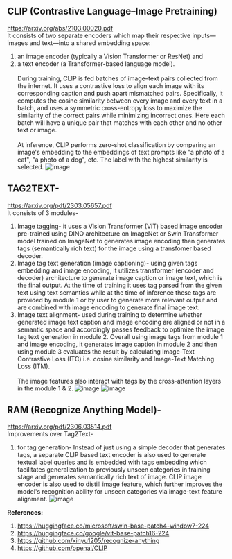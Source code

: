 ## CLIP (Contrastive Language–Image Pretraining)
https://arxiv.org/abs/2103.00020.pdf<br>
It consists of two separate encoders which map their respective inputs—images and text—into a shared embedding space: 
1. an image encoder (typically a Vision Transformer or ResNet) and
2. a text encoder (a Transformer-based language model).<br><br>
During training, CLIP is fed batches of image–text pairs collected from the internet. It uses a contrastive loss to align each image with its corresponding caption and push apart mismatched pairs. Specifically, it computes the cosine similarity between every image and every text in a batch, and uses a symmetric cross-entropy loss to maximize the similarity of the correct pairs while minimizing incorrect ones. Here each batch will have a unique pair that matches with each other and no other text or image.<br><br>
At inference, CLIP performs zero-shot classification by comparing an image's embedding to the embeddings of text prompts like "a photo of a cat", "a photo of a dog", etc. The label with the highest similarity is selected. 
![image](https://github.com/user-attachments/assets/a858b856-5334-42e0-8562-2d38057c3571)


## TAG2TEXT- 
https://arxiv.org/pdf/2303.05657.pdf
<br>It consists of 3 modules-
1. Image tagging- it uses a Vision Transformer (ViT) based image encoder pre-trained using DINO architecture on ImageNet or Swin Transformer model trained on ImageNet to generates image encoding then generates tags (semantically rich text) for the image using a transfomer based decoder.
2. Image tag text generation (image captioning)- using given tags embedding and image encoding, it utilizes transformer (encoder and decoder) architecture to generate image caption or image text, which is the final output. At the time of training it uses tag parsed from the given text using text semantics while at the time of inference these tags are provided by module 1 or by user to generate more relevant output and are combined with image encoding to generate final image text.
3. Image text alignment- used during training to determine whether generated image text caption and image encoding are aligned or not in a semantic space and accordingly passes feedback to optimize the image tag text generation in module 2.
Overall using image tags from module 1 and image encoding, it generates image caption in module 2 and then using module 3 evaluates the result by calculating Image-Text Contrastive Loss (ITC) i.e. cosine similarity and Image-Text Matching Loss (ITM).<br>
<br>The image features also interact with tags by the cross-attention layers in the module 1 & 2.
![image](https://github.com/user-attachments/assets/389789f8-1eb3-44ec-adba-710d23d04d46)
![image](https://github.com/user-attachments/assets/a1cc00e7-936c-446e-8610-9f2b251dd61b)



## RAM (Recognize Anything Model)- 
https://arxiv.org/pdf/2306.03514.pdf
<br>Improvements over Tag2Text-<br>
1. for tag generation- Instead of just using a simple decoder that generates tags, a separate CLIP based text encoder is also used to generate textual label queries and is embedded with tags embedding which facilitates generalization to previously unseen categories in training stage and generates semantically rich text of image. CLIP image encoder is also used to distill image feature, which further improves the model's recognition ability for unseen categories via image-text feature alignment.
![image](https://github.com/user-attachments/assets/313e8299-27e1-4ac7-b730-5a61725c488d)


<b>References:</b>
1. https://huggingface.co/microsoft/swin-base-patch4-window7-224
2. https://huggingface.co/google/vit-base-patch16-224
3. https://github.com/xinyu1205/recognize-anything
4. https://github.com/openai/CLIP

